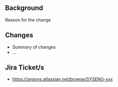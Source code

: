 ## Background

Reason for the change

## Changes

* Summary of changes
* ...

## Jira Ticket/s

* https://zegons.atlassian.net/browse/SYSENG-xxx
